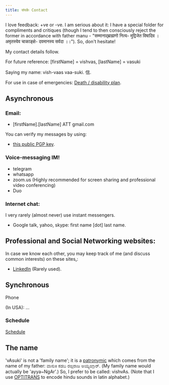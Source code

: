 ```yaml
---
title: संपर्कः Contact
---  
```


I love feedback: +ve or -ve. I am serious about it: I have a special folder for compliments and critiques (though I tend to then consciously reject the former in accordance with father manu - "सम्मानाद्ब्राह्मणो नित्य- मुद्विजेत विषादिव । अमृतस्येव चाकाङ्क्षे- दवमानस्य सर्वदा ।।"). So, don't hesitate!  

My contact details follow.

For future reference: \[firstName\] = vishvas, \[lastName\] = vasuki

Saying my name: vish-vaas vaa-suki. 信.

For use in case of emergencies: [Death / disability plan](https://docs.google.com/document/d/1X9oTI7V4WaS66cb0TiGzDHLDxpgQKrmHkB-zaol_Fz4/edit?usp=sharing).  

## Asynchronous

### Email:

- \[firstName\].\[lastName\] ATT gmail.com

You can verify my messages by using:
- [this public PGP key](https://keybase.io/vvasuki/pgp_keys.asc?fingerprint=1e8b3e346bd2d91b394bd6a9483963b3ff487bfb).

  

### Voice-messaging IM!

- telegram
- whatsapp
- zoom.us (Highly recommended for screen sharing and professional video conferencing)
- Duo

### Internet chat:

I very rarely (almost never) use instant messengers.

- Google talk, yahoo, skype: first name \[dot\] last name.

## Professional and Social Networking websites:

In case we know each other, you may keep track of me (and discuss common interests) on these sites[.](http://vishvas-vasuki.appspot.com/privy/info/contactDetailsExtra.htm):

- [LinkedIn](http://www.linkedin.com/in/vishvas) (Rarely used).

## Synchronous

Phone

(In USA): ... 

### Schedule

[Schedule](http://www.google.com/calendar/embed?src=5k8q0obiess9hcjdi9hi22e5qs%40group.calendar.google.com&ctz=America/Chicago)

## The name
'vAsuki' is not a 'family name'; it is a [patronymic](http://en.wikipedia.org/wiki/Patronymic) which comes from the name of my father: ವಾಸುಕಿ ಕಡಬ ರಙ್ಗರಾಜ ಅಯ್ಯಙ್ಗಾರ್. (My family name would actually be 'ayya~NgAr'.) So, I prefer to be called: vishvAs. (Note that I use [OPTITRANS](http://sanskritnlp.appspot.com/optitrans.html) to encode hindu sounds in latin alphabet.)
